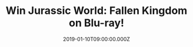 ---
campaign-uuid: "c-381cc6c3-f074-4094-8444-811c78517e59"
type: "Competition"
category: "Entertainment"
date: "2019-01-10T09:00:00.000Z"
end-date: "2019-02-10T23:59:00.000Z"
disable-form: false
is_promoted: false
has_entry_page: true
title: "Win Jurassic World: Fallen Kingdom on Blu-ray!"
competition-description: "<p>Calling Christ Pratt and Bryce Dallas fans! In order\
  \ to celebrate the release of the brand new movie Jurassic World: Fallen Kingdom\
  \ on Blu-Ray, we are giving away a copy of the movie to one of our lucky members\
  \ to win!</p>\n<p>Get your weekend sorted now. Click below for a chance to win.</p>\n"
hero-header: "Win Jurassic World: Fallen Kingdom on Blu-ray!"
terms-confirmation: "N/A"
banner-img: "https://assets.expresslyapp.com/asset-a65b1d85-6901-4af0-afce-4d039ac47f2d.jpg"
logo-left-href: "http://club.expressly.io"
logo-left-image: "https://assets.expresslyapp.com/asset-d711e4b5-5aab-4c95-aac1-6839f146984c.jpg"
logo-left-title: "Expressly Club"
bg-image-hero: "https://assets.expresslyapp.com/asset-3339ff2a-c102-4ad7-b7e8-8634fac87c64.jpg"
bg-image-first: "https://assets.expresslyapp.com/asset-dd39aeb2-cd84-4863-afda-903dfe82ceee.jpg"
section1-content: "<p>It’s been three years since theme park and luxury resort Jurassic\
  \ World was destroyed by dinosaurs out of containment. Isla Nublar now sits abandoned\
  \ by humans while the surviving dinosaurs fend for themselves in the jungles.</p>\n\
  <p>When the island’s dormant volcano begins roaring to life, Owen (Chris Pratt)\
  \ and Claire (Bryce Dallas Howard) mount a campaign to rescue the remaining dinosaurs\
  \ from this extinction-level event. Owen is driven to find Blue, his lead raptor\
  \ who’s still missing in the wild, and Claire has grown a respect for these creatures\
  \ she now makes her mission. Arriving on the unstable island as lava begins raining\
  \ down, their expedition uncovers a conspiracy that could return our entire planet\
  \ to a perilous order not seen since prehistoric times. With all of the wonder,\
  \ adventure and thrills synonymous with one of the most popular and successful series\
  \ in cinema history, this all-new motion-picture event sees the return of favorite\
  \ characters and dinosaurs—along with new breeds more awe-inspiring and terrifying\
  \ than ever before. Welcome to Jurassic World: Fallen Kingdom.</p>\n<p>Enter the\
  \ form below for a chance of winning the adventurous movie Jurassic World: Fallen\
  \ Kingdom on Blu-ray now!</p>\n"
entry-title: "Win Jurassic World: Fallen Kingdom on Blu-ray!"
entry-content: "<p>Enter the draw to win Jurassic World: Fallen Kingdom on Blu-ray\
  \ by completing the form below before 23:59 on 10th of February 2019.</p>\n"
has-winner: false
prize-description: "Jurassic World: Fallen Kingdom on Blu-ray."
special-conditions: "Multiple entries are allowed up to one every day.\r\nThis competition\
  \ is also available on: https://aaa.nme.com/competitions/\r\njurassic-world-fallen-kingdom-blu-ray"
country-restrictions:
- "GB"
---